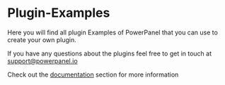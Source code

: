 # Plugin-Examples

Here you will find all plugin Examples of PowerPanel that you can use to create your own plugin.

If you have any questions about the plugins feel free to get in touch at support@powerpanel.io

Check out the [documentation](/wiki/)  section for more information
